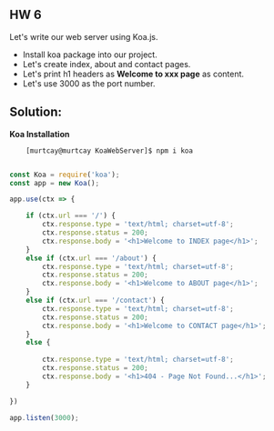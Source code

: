 ## HW 6

Let's write our web server using Koa.js.

* Install koa package into our project.
* Let's create index, about and contact pages.
* Let's print h1 headers as **Welcome to xxx page** as content.
* Let's use 3000 as the port number. 

## Solution:

**Koa Installation**

``` console
    [murtcay@murtcay KoaWebServer]$ npm i koa
    
```

``` javascript
const Koa = require('koa');
const app = new Koa();

app.use(ctx => {

    if (ctx.url === '/') {
        ctx.response.type = 'text/html; charset=utf-8';
        ctx.response.status = 200;
        ctx.response.body = '<h1>Welcome to INDEX page</h1>';
    }
    else if (ctx.url === '/about') {
        ctx.response.type = 'text/html; charset=utf-8';
        ctx.response.status = 200;
        ctx.response.body = '<h1>Welcome to ABOUT page</h1>';
    }
    else if (ctx.url === '/contact') {
        ctx.response.type = 'text/html; charset=utf-8';
        ctx.response.status = 200;
        ctx.response.body = '<h1>Welcome to CONTACT page</h1>';
    }
    else {
        
        ctx.response.type = 'text/html; charset=utf-8';
        ctx.response.status = 200;
        ctx.response.body = '<h1>404 - Page Not Found...</h1>';
    }

})

app.listen(3000);
```


